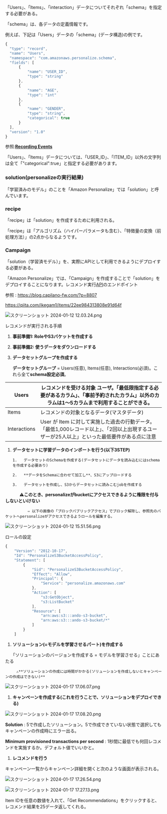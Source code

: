 「Users」、「Items」、「interaction」データについてそれぞれ「schema」を指定する必要がある。

「schema」は、各データの定義情報です。

例えば、下記は「Users」データの「schema」(データ構造)の例です。

```jsx
{
  "type": "record",
  "name": "Users",
  "namespace": "com.amazonaws.personalize.schema",
  "fields": [
      {
          "name": "USER_ID",
          "type": "string"
      },
      {
          "name": "AGE",
          "type": "int"
      },
      {
          "name": "GENDER",
          "type": "string",
          "categorical": true
      }
  ],
  "version": "1.0"
}
```

参照:**[Recording Events](https://docs.aws.amazon.com/personalize/latest/dg/recording-events.html)**

「Users」、「Items」データについては、「USER_ID」、「ITEM_ID」以外の文字列は全て「"categorical":true」と指定する必要があります。

### solution(personalizeの実行結果)

「学習済みのモデル」のことを「Amazon Personalize」では「solution」と呼んでいます。

### recipe

「recipe」は「solution」を作成するために利用される。

「recipe」は「アルゴリズム（ハイパーパラメータも含む）、「特徴量の変換（前処理方法）」の2点からなるようです。

### Campaign

「solution（学習済モデル）」を、実際にAPIとして利用できるようにデプロイする必要がある。

「Amazon Personalize」では、「Campaign」を作成することで「solution」をデプロイすることになります。レコメンド実行[API](http://d.hatena.ne.jp/keyword/API)のエンドポイント

参照 : https://blog.capilano-fw.com/?p=8807

https://qiita.com/ikegam1/items/22ee984313808e91d64f

![スクリーンショット 2024-01-12 12.03.24.png](https://prod-files-secure.s3.us-west-2.amazonaws.com/3fa88b57-9dc5-4cee-b7c0-84521fe7acdf/15dbd981-b490-4927-bfcd-a9cb15bb739d/%E3%82%B9%E3%82%AF%E3%83%AA%E3%83%BC%E3%83%B3%E3%82%B7%E3%83%A7%E3%83%83%E3%83%88_2024-01-12_12.03.24.png)

レコメンドが実行される手順

1. **事前準備1: RoleやS3バケットを作成する**

1. **事前準備2: 使うデータをダウンロードする**

1. **データセットグループを作成する**

      **データセットグループ** =  Users(任意), Items(任意), Interactions(必須)。これら全て**schema設定必須**。

| Users | レコメンドを受ける対象 ユーザ。「最低限指定する必要があるカラム」、「事前予約されたカラム」以外のカラムは1〜5カラムまで利用することができる。 |
| --- | --- |
| Items | レコメンドの対象となるデータ(マスタデータ) |
| Interactions | User が Item に対して実施した過去の行動データ。「最低1,000レコード以上」、「2回以上出現するユーザーが25人以上」といった最低要件がある点に注意 |

1. **データセットに学習データのインポートを行う(以下3STEP)**

       1.   データセットのSchemaを作成する(データセットにデータを読み込むにはschemaを作成する必要あり)

       2.   **データをSchemaに合わせて加工し**、S3にアップロードする

       3.   データセットを作成し、S3からデータセットに読みこむjobを作成する

　　　  ⚠️**このとき、personalizeがbucketにアクセスできるように権限を付与しないといけない**

              ⇒ 以下の画像の「ブロックパブリックアクセス」でブロック解除し、参照先のバケットへpersonalizeがアクセスできるようロールを編集する。

![スクリーンショット 2024-01-12 15.51.56.png](https://prod-files-secure.s3.us-west-2.amazonaws.com/3fa88b57-9dc5-4cee-b7c0-84521fe7acdf/e4e1c86a-60a3-430a-b2a2-4b59d602e399/%E3%82%B9%E3%82%AF%E3%83%AA%E3%83%BC%E3%83%B3%E3%82%B7%E3%83%A7%E3%83%83%E3%83%88_2024-01-12_15.51.56.png)

ロールの設定

```jsx
{
    "Version": "2012-10-17",
    "Id": "PersonalizeS3BucketAccessPolicy",
    "Statement": [
        {
            "Sid": "PersonalizeS3BucketAccessPolicy",
            "Effect": "Allow",
            "Principal": {
                "Service": "personalize.amazonaws.com"
            },
            "Action": [
                "s3:GetObject",
                "s3:ListBucket"
            ],
            "Resource": [
                "arn:aws:s3:::ando-s3-bucket",
                "arn:aws:s3:::ando-s3-bucket/*"
            ]
        }
    ]
```

1. **ソリューション(=モデルを学習させるパート)を作成する**

　   「ソリューションのバージョンを作成する = モデルを学習させる」ことにあたる

         ⚠️**ソリューションの作成には時間がかかる(ソリューションを作成しないとキャンペーンの作成はできない)**

![スクリーンショット 2024-01-17 17.06.07.png](https://prod-files-secure.s3.us-west-2.amazonaws.com/3fa88b57-9dc5-4cee-b7c0-84521fe7acdf/39bf08e3-217c-41dc-b94b-2aacae8116f4/%E3%82%B9%E3%82%AF%E3%83%AA%E3%83%BC%E3%83%B3%E3%82%B7%E3%83%A7%E3%83%83%E3%83%88_2024-01-17_17.06.07.png)

1. **キャンペーンを作成する(これを行うことで、ソリューションをデプロイできる)**

![スクリーンショット 2024-01-17 17.08.20.png](https://prod-files-secure.s3.us-west-2.amazonaws.com/3fa88b57-9dc5-4cee-b7c0-84521fe7acdf/2e845a05-17b6-4c79-a4a8-586e6f59556c/%E3%82%B9%E3%82%AF%E3%83%AA%E3%83%BC%E3%83%B3%E3%82%B7%E3%83%A7%E3%83%83%E3%83%88_2024-01-17_17.08.20.png)

**Solution** : 5で作成したソリューション。5で作成できていない状態で選択してもキャンペーンの作成時にエラー出る。

**Minimum provisioned transactions per second** : 1秒間に最低でも何回レコメンドを実施するか。デフォルト値でいいかと。

1. **レコメンドを行う**

キャンペーン一覧からキャンペーン詳細を開くと次のような画面が表示される。

![スクリーンショット 2024-01-17 17.26.54.png](https://prod-files-secure.s3.us-west-2.amazonaws.com/3fa88b57-9dc5-4cee-b7c0-84521fe7acdf/4f031131-9329-4e59-8071-907497072048/%E3%82%B9%E3%82%AF%E3%83%AA%E3%83%BC%E3%83%B3%E3%82%B7%E3%83%A7%E3%83%83%E3%83%88_2024-01-17_17.26.54.png)

![スクリーンショット 2024-01-17 17.27.13.png](https://prod-files-secure.s3.us-west-2.amazonaws.com/3fa88b57-9dc5-4cee-b7c0-84521fe7acdf/21e3c768-85a5-4a85-83a7-c34b4a8c37bb/%E3%82%B9%E3%82%AF%E3%83%AA%E3%83%BC%E3%83%B3%E3%82%B7%E3%83%A7%E3%83%83%E3%83%88_2024-01-17_17.27.13.png)

Item IDを任意の数値を入れて、「Get Recommendations」をクリックすると、レコメンド結果を25データ返してくれる。
